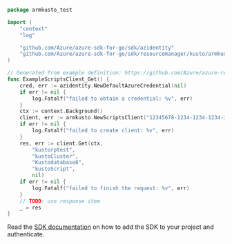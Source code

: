 ```go
package armkusto_test

import (
	"context"
	"log"

	"github.com/Azure/azure-sdk-for-go/sdk/azidentity"
	"github.com/Azure/azure-sdk-for-go/sdk/resourcemanager/kusto/armkusto"
)

// Generated from example definition: https://github.com/Azure/azure-rest-api-specs/tree/main/specification/azure-kusto/resource-manager/Microsoft.Kusto/stable/2022-02-01/examples/KustoScriptsGet.json
func ExampleScriptsClient_Get() {
	cred, err := azidentity.NewDefaultAzureCredential(nil)
	if err != nil {
		log.Fatalf("failed to obtain a credential: %v", err)
	}
	ctx := context.Background()
	client, err := armkusto.NewScriptsClient("12345678-1234-1234-1234-123456789098", cred, nil)
	if err != nil {
		log.Fatalf("failed to create client: %v", err)
	}
	res, err := client.Get(ctx,
		"kustorptest",
		"kustoCluster",
		"Kustodatabase8",
		"kustoScript",
		nil)
	if err != nil {
		log.Fatalf("failed to finish the request: %v", err)
	}
	// TODO: use response item
	_ = res
}
```

Read the [SDK documentation](https://github.com/Azure/azure-sdk-for-go/blob/sdk%2Fresourcemanager%2Fkusto%2Farmkusto%2Fv1.0.0/sdk/resourcemanager/kusto/armkusto/README.md) on how to add the SDK to your project and authenticate.
